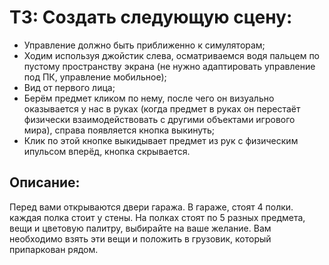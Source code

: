 # ТЗ: Создать следующую сцену:
* Управление должно быть приближенно к симуляторам;
* Ходим используя джойстик слева, осматриваемся водя пальцем по пустому пространству экрана (не нужно адаптировать управление под ПК, управление мобильное);
* Вид от первого лица;
* Берём предмет кликом по нему, после чего он визуально оказывается у нас в руках (когда предмет в руках он перестаёт физически взаимодействовать с другими объектами игрового мира), справа появляется кнопка выкинуть;
* Клик по этой кнопке выкидывает предмет из рук с физическим ипульсом вперёд, кнопка скрывается.
## Описание:
Перед вами открываются двери гаража. В гараже, стоят 4 полки. каждая полка стоит у стены. На полках стоят по 5  разных предмета, вещи и цветовую палитру, выбирайте на ваше желание. Вам необходимо взять эти вещи и положить в грузовик, который припаркован рядом.
